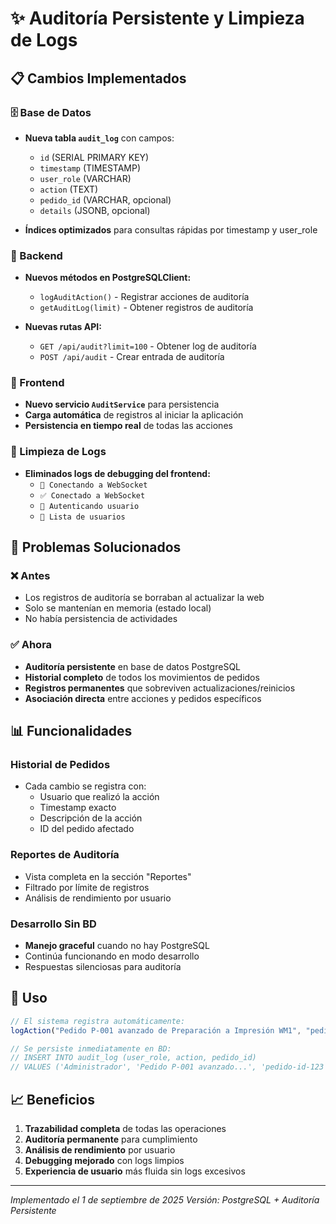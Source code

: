 # ✨ Auditoría Persistente y Limpieza de Logs

## 📋 Cambios Implementados

### 🗄️ Base de Datos
- **Nueva tabla `audit_log`** con campos:
  - `id` (SERIAL PRIMARY KEY)
  - `timestamp` (TIMESTAMP)
  - `user_role` (VARCHAR)
  - `action` (TEXT)
  - `pedido_id` (VARCHAR, opcional)
  - `details` (JSONB, opcional)

- **Índices optimizados** para consultas rápidas por timestamp y user_role

### 🔧 Backend
- **Nuevos métodos en PostgreSQLClient:**
  - `logAuditAction()` - Registrar acciones de auditoría
  - `getAuditLog(limit)` - Obtener registros de auditoría

- **Nuevas rutas API:**
  - `GET /api/audit?limit=100` - Obtener log de auditoría
  - `POST /api/audit` - Crear entrada de auditoría

### 🎨 Frontend
- **Nuevo servicio `AuditService`** para persistencia
- **Carga automática** de registros al iniciar la aplicación
- **Persistencia en tiempo real** de todas las acciones

### 🧹 Limpieza de Logs
- **Eliminados logs de debugging del frontend:**
  - `🔌 Conectando a WebSocket`
  - `✅ Conectado a WebSocket`
  - `🔐 Autenticando usuario`
  - `👥 Lista de usuarios`

## 🎯 Problemas Solucionados

### ❌ Antes
- Los registros de auditoría se borraban al actualizar la web
- Solo se mantenían en memoria (estado local)
- No había persistencia de actividades

### ✅ Ahora
- **Auditoría persistente** en base de datos PostgreSQL
- **Historial completo** de todos los movimientos de pedidos
- **Registros permanentes** que sobreviven actualizaciones/reinicios
- **Asociación directa** entre acciones y pedidos específicos

## 📊 Funcionalidades

### Historial de Pedidos
- Cada cambio se registra con:
  - Usuario que realizó la acción
  - Timestamp exacto
  - Descripción de la acción
  - ID del pedido afectado

### Reportes de Auditoría
- Vista completa en la sección "Reportes"
- Filtrado por límite de registros
- Análisis de rendimiento por usuario

### Desarrollo Sin BD
- **Manejo graceful** cuando no hay PostgreSQL
- Continúa funcionando en modo desarrollo
- Respuestas silenciosas para auditoría

## 🚀 Uso

```typescript
// El sistema registra automáticamente:
logAction("Pedido P-001 avanzado de Preparación a Impresión WM1", "pedido-id-123");

// Se persiste inmediatamente en BD:
// INSERT INTO audit_log (user_role, action, pedido_id) 
// VALUES ('Administrador', 'Pedido P-001 avanzado...', 'pedido-id-123');
```

## 📈 Beneficios

1. **Trazabilidad completa** de todas las operaciones
2. **Auditoría permanente** para cumplimiento
3. **Análisis de rendimiento** por usuario
4. **Debugging mejorado** con logs limpios
5. **Experiencia de usuario** más fluida sin logs excesivos

---

*Implementado el 1 de septiembre de 2025*
*Versión: PostgreSQL + Auditoría Persistente*
